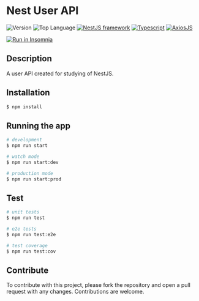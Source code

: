 # Nest User API

![Version](https://img.shields.io/github/package-json/v/rodcordeiro/nest_user_api?color=blue&style=flat-square)
![Top Language](https://img.shields.io/github/languages/top/rodcordeiro/nest_user_api?style=flat-square)
[![NestJS framework](http://img.shields.io/static/v1?label=&message=NestJS&color=red&style=flat-square&logo=NestJS&labelColor=black)](https://nestjs.com/)
[![Typescript](http://img.shields.io/static/v1?label=&message=Typescript&color=blue&style=flat-square&logo=typescript&labelColor=black)](https://www.typescriptlang.org/)
[![AxiosJS](http://img.shields.io/static/v1?label=&message=AxiosJS&color=blue&style=flat-square&labelColor=black&logo=javascript)](https://axios-http.com/)

[![Run in Insomnia](https://insomnia.rest/images/run.svg)](https://insomnia.rest/run/?label=NestJS%20User%20API&uri=https%3A%2F%2Fraw.githubusercontent.com%2Frodcordeiro%2Fnest_user_api%2Fmain%2Fassets%2Frequests.json)

## Description

A user API created for studying of NestJS.

## Installation

```bash
$ npm install
```

## Running the app

```bash
# development
$ npm run start

# watch mode
$ npm run start:dev

# production mode
$ npm run start:prod
```

## Test

```bash
# unit tests
$ npm run test

# e2e tests
$ npm run test:e2e

# test coverage
$ npm run test:cov
```

## Contribute

To contribute with this project, please fork the repository and open a pull request with any changes. Contributions are welcome.
